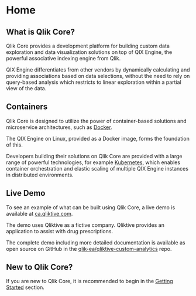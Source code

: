 # Home

## What is Qlik Core?

Qlik Core provides a development platform for building custom data exploration and data
visualization solutions on top of QIX Engine, the powerful associative indexing engine from Qlik.

QIX Engine differentiates from other vendors by dynamically calculating and providing associations based on data
selections, without the need to rely on query-based analysis which restricts to linear exploration within a partial view
of the data.

## Containers

Qlik Core is designed to utilize the power of container-based solutions and microservice architectures, such as
[Docker](https://docker.com).

The QIX Engine on Linux, provided as a Docker image, forms the foundation of this.

Developers building their solutions on Qlik Core are provided with a large range of powerful technologies, for example
[Kubernetes](https://kubernetes.io), which enables container orchestration and elastic scaling of multiple QIX Engine
instances in distributed environments.

## Live Demo

To see an example of what can be built using Qlik Core, a live demo is available at
[ca.qliktive.com](https://ca.qliktive.com).

The demo uses Qliktive as a fictive company. Qliktive provides an application to assist with drug prescriptions.

The complete demo including more detailed documentation is available as open source on GitHub in the
[qlik-ea/qliktive-custom-analytics](https://github.com/qlik-ea/qliktive-custom-analytics) repo.

## New to Qlik Core?

If you are new to Qlik Core, it is recommended to begin in the [Getting Started](./getting-started.md) section.
